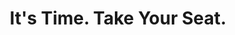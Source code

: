 ---
layout: interior
title: It's Time. Take Your Seat.
speaker: Thea Pajunen
permalink: thea-pajunen
image: img/20180330/theaPajunen.jpg
event: 20180330
video: S1aKwdPXDCY
favorite: This is a community brimming with people who truly give a sh*t about making Wichita better.
about: Thea Pajunen moved back to Wichita in 2013 after a decade in Florida, just in time to witness the beginning of Wichita's renaissance. Invigorated by the community's growth and seeing a need for women-specific peer mentorship and support, Thea founded Lean In Wichita Kansas in the fall of 2016. She's committed to empowering the women of Wichita and finding ways to ensure equity and equality in the workplace. Outside of a Lean In meeting, you can find her at Fidelity Bank working as their Marketing Specialist, serving on the Young Professionals of Wichita and Dress for Success Wichita boards, or at a bar listening to live music.
twitter: 
facebook: leaninwichitakansas
instagram: 
linkedin: 
google: 
website: 
email: thea.pajunen@gmail.com
telephone: 
---